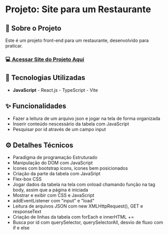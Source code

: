 <h1>Projeto: Site para um Restaurante </h1>

<h2>📌 Sobre o Projeto</h2>
<p>Este é um projeto front-end para um restaurante, desenvolvido para praticar.</p>

<h3>💻<a href="https://site-para-restaurante-react-vite-ty.vercel.app/" target="_blank"> Acessar Site do Projeto Aqui</a></h3>

<h2>🚀 Tecnologias Utilizadas</h2>
<ul>
  <li><b>JavaScript</b> - React.js - TypeScript - Vite </li>
</ul>

<h2>✨ Funcionalidades</h2>
<ul>
  <li>Fazer a leitura de um arquivo json e jogar na tela de forma organizada</li>
  <li>Inserir conteúdo nescessário da tabela com JavaScript</li>
  <li>Pesquisar por id através de um campo input</li>
</ul>

<h2>⚙️ Detalhes Técnicos</h2>
<ul>
  <li>Paradigma de programação Estruturado</li>
  <li>Manipulação do DOM com JavaScript</li>
  <li>Icones com bootstrap icons, icones bem posicionados</li>
  <li>Criação da parte da tabela com JavaSript</li>
  <li>Flex-box CSS</li>
  <li>Jogar dados da tabela na tela com onload chamando função na tag body, assim que a página é iniciada</li>
  <li>Mostrar e exibir com CSS e JavaScript</li>
  <li>addEventListener com "input" e "load"</li>
  <li>Leitura de arquivos JSON com new XMLHttpRequest(), GET e responseText</li>
  <li>Criação de linhas da tabela com forEach e innerHTML +=</li>
  <li>Busca por id com querySelector, querySelectorAll, desvio de fluxo com if e else</li>
</ul>

